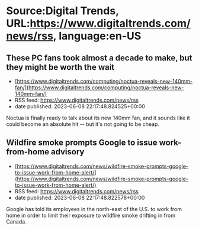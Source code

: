 # Source:Digital Trends, URL:https://www.digitaltrends.com/news/rss, language:en-US

## These PC fans took almost a decade to make, but they might be worth the wait
 - [https://www.digitaltrends.com/computing/noctua-reveals-new-140mm-fan/](https://www.digitaltrends.com/computing/noctua-reveals-new-140mm-fan/)
 - RSS feed: https://www.digitaltrends.com/news/rss
 - date published: 2023-06-08 22:17:48.824525+00:00

Noctua is finally ready to talk about its new 140mm fan, and it sounds like it could become an absolute hit -- but it's not going to be cheap.

## Wildfire smoke prompts Google to issue work-from-home advisory
 - [https://www.digitaltrends.com/news/wildfire-smoke-prompts-google-to-issue-work-from-home-alert/](https://www.digitaltrends.com/news/wildfire-smoke-prompts-google-to-issue-work-from-home-alert/)
 - RSS feed: https://www.digitaltrends.com/news/rss
 - date published: 2023-06-08 22:17:48.822578+00:00

Google has told its employees in the north-east of the U.S. to work from home in order to limit their exposure to wildfire smoke drifting in from Canada.

